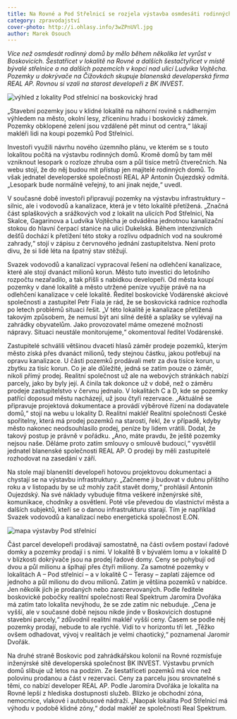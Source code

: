 ```yaml
---
title: Na Rovné a Pod Střelnicí se rozjela výstavba osmdesáti rodinných domů
category: zpravodajství
cover-photo: http://i.ohlasy.info/3wZPnUVl.jpg
author: Marek Osouch
---
```


*Více než osmdesát rodinný domů by mělo během několika let vyrůst v Boskovicích. Šestatřicet v lokalitě na Rovné a dalších šestačtyřicet v místě bývalé střelnice a na dalších pozemcích v kopci nad ulicí Ludvíka Vojtěcha. Pozemky u dokrývače na Čížovkách skupuje blanenská developerská firma REAL AP. Rovnou si vzali na starost developeři z BK INVEST.*

<img src="http://i.ohlasy.info/3wZPnUV.jpg" alt="výhled z lokality Pod střelnicí na boskovický hrad" class="img-responsive">

„Stavební pozemky jsou v klidné lokalitě na náhorní rovině s nádherným výhledem na město, okolní lesy, zříceninu hradu i boskovický zámek. Pozemky obklopené zelení jsou vzdálené pět minut od centra,“ lákají makléři lidi na koupi pozemků Pod Střelnicí.

Investoři využili návrhu nového územního plánu, ve kterém se s touto lokalitou počítá na výstavbu rodinných domů. Kromě domů by tam měl vzniknout lesopark o rozloze zhruba osm a půl tisíce metrů čtverečních. Na webu stojí, že do něj budou mít přístup jen majitelé rodinných domů. To však jednatel developerské společnosti REAL AP Antonín Oujezdský odmítá. „Lesopark bude normálně veřejný, to ani jinak nejde,“ uvedl.

V současné době investoři připravují pozemky na výstavbu infrastruktury – silnic, ale i vodovodů a kanalizace, která je v této lokalitě přetížená. „Značná část splaškových a srážkových vod z lokalit na ulicích Pod Střelnicí, Na Skalce, Gagarinova a Ludvíka Vojtěcha je odváděna jednotnou kanalizační stokou do hlavní čerpací stanice na ulici Dukelská. Během intenzivních dešťů dochází k přetížení této stoky a rozlivu odpadních vod na soukromé zahrady,“ stojí v zápisu z červnového jednání zastupitelstva. Není proto divu, že si lidé léta na špatný stav stěžují.

Svazek vodovodů a kanalizací vypracoval řešení na odlehčení kanalizace, které ale stojí dvanáct milionů korun. Město tuto investici do letošního rozpočtu nezařadilo, a tak přišli s nabídkou developeři. Od města koupí pozemky v dané lokalitě a město utržené peníze využije právě na na odlehčení kanalizace v celé lokalitě. Ředitel boskovické Vodárenské akciové společnosti a zastupitel Petr Fiala je rád, že se boskovická radnice rozhodla po letech problémů situaci řešit. „V této lokalitě je kanalizace přetížená takovým způsobem, že nemusí být ani silné deště a splašky se vylévají na zahrádky obyvatelům. Jako provozovatel máme omezené možnosti nápravy. Situaci neustále monitorujeme,“ okomentoval ředitel Vodárenské.

Zastupitelé schválili většinou dvaceti hlasů záměr prodeje pozemků, kterým město získá přes dvanáct milionů, tedy stejnou částku, jakou potřebují na opravu kanalizace. U části pozemků prodávali metr za dva tisíce korun, u zbytku za tisíc korun. Co je ale důležité, jedná se zatím pouze o záměr, nikoli přímý prodej. Realitní společnost už ale na webových stránkách nabízí parcely, jako by byly její. A činila tak dokonce už v době, než o záměru prodeje zastupitelstvo v červnu jednalo. V lokalitách C a D, kde se pozemky patřící doposud městu nacházejí, už jsou čtyři rezervace. „Aktuálně se připravuje projektová dokumentace a provádí výběrové řízení na dodavatele domů,“ stojí na webu u lokality D. Realitní makléř Realitní společnosti České spořitelny, která má prodej pozemků na starosti, řekl, že v případě, kdyby město nakonec neodsouhlasilo prodej, peníze by lidem vrátili. Dodal, že takový postup je právně v pořádku. „Ano, máte pravdu, že ještě pozemky nejsou naše. Děláme proto zatím smlouvy o smlouvě budoucí,“ vysvětlil jednatel blanenské společnosti REAL AP. O prodeji by měli zastupitelé rozhodovat na zasedání v září. 

Na stole mají blanenští developeři hotovou projektovou dokumentaci a chystají se na výstavbu infrastruktury. „Začneme ji budovat v dubnu příštího roku a v listopadu by se už mohly začít stavět domy,“ prohlásil Antonín Oujezdský. Na své náklady vybuduje fitma veškeré inženýrské sítě, komunikace, chodníky a osvětlení. Poté vše převedou do vlastnictví města a dalších subjektů, kteří se o danou infrastrukturu starají. Tím je například Svazek vodovodů a kanalizací nebo energetická společnost E.ON.

<img src="http://i.ohlasy.info/QdPfTD7.jpg" alt="mapa výstavby Pod střelnicí" class="img-responsive">

Část parcel developeři prodávají samostatně, na části ovšem postaví řadové domky a pozemky prodají i s nimi. V lokalitě B v bývalém lomu a v lokalitě D v blízkosti dokrývače jsou na prodej řadové domy. Ceny se pohybují od dvou a půl milionu a šplhají přes čtyři miliony. Za samotné pozemky v lokalitách A – Pod střelnicí – a v lokalitě C – Terasy – zaplatí zájemce od jednoho a půl milionu do dvou milionů. Zatím je většina pozemků v nabídce. Jen několik jich je prodaných nebo zarezervovaných. Podle ředitele boskovické pobočky realitní společnosti Real Spektrum Jaromíra Dvořáka má zatím tato lokalita nevýhodu, že se zde zatím nic nebuduje. „Cena je vyšší, ale v současné době nejsou nikde jinde v Boskovicích dostupné stavební parcely,“ zdůvodnil realitní makléř vyšší ceny. Časem se podle něj pozemky prodají, nebude to ale rychlé. Vidí to v horizontu tří let. „Těžko ovšem odhadovat, vývoj v realitách je velmi chaotický,“ poznamenal Jaromír Dvořák. 

Na druhé straně Boskovic pod zahrádkářskou kolonií na Rovné rozmísťuje inženýrské sítě developerská společnost BK INVEST. Výstavbu prvních domů slibuje už letos na podzim. Ze šestatřiceti pozemků má více než polovinu prodanou a část v rezervaci. Ceny za parcelu jsou srovnatelné s těmi, co nabízí developer REAL AP. Podle Jaromíra Dvořáka je lokalita na Rovné lepší z hlediska dostupnosti služeb. Blízko je obchodní zóna, nemocnice, vlakové i autobusové nádraží. „Naopak lokalita Pod Střelnicí má výhodu v podobě klidné zóny,“ dodal makléř ze společnosti Real Spektrum.